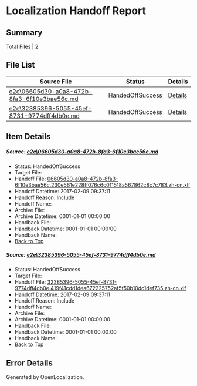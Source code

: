 # <a name='report-top'></a> Localization Handoff Report

## Summary
 Total Files | 2

## File List
 Source File | Status | Details 
 ----------- | ------ | ------- 
 [e2e\06605d30-a0a8-472b-8fa3-6f10e3bae56c.md](https://github.com/OpenLocalizationTestOrg/ol-test0/blob/b39017e925f9d4d46f81adf0766e66157070c3a2/e2e/06605d30-a0a8-472b-8fa3-6f10e3bae56c.md) | HandedOffSuccess | [Details](#166fbd335b096529271cc09b1e51d253d98c92b31)
 [e2e\32385396-5055-45ef-8731-9774dff4db0e.md](https://github.com/OpenLocalizationTestOrg/ol-test0/blob/b39017e925f9d4d46f81adf0766e66157070c3a2/e2e/32385396-5055-45ef-8731-9774dff4db0e.md) | HandedOffSuccess | [Details](#0476aa69705e086c5615359ae40cbc0b42a5c34c2)

## Item Details
##### <a name='166fbd335b096529271cc09b1e51d253d98c92b31'></a> Source: [e2e\06605d30-a0a8-472b-8fa3-6f10e3bae56c.md](https://github.com/OpenLocalizationTestOrg/ol-test0/blob/b39017e925f9d4d46f81adf0766e66157070c3a2/e2e/06605d30-a0a8-472b-8fa3-6f10e3bae56c.md)
* Status: HandedOffSuccess
* Target File: 
* Handoff File: [06605d30-a0a8-472b-8fa3-6f10e3bae56c.230e561e228ff076c6c011518a567862c8c7c783.zh-cn.xlf](https://github.com/OpenLocalizationTestOrg/ol-test0-handoff/blob/2292b93a0075ba7504f09a0669cbbf0f493b666f/ol-handoff/OpenLocalizationTestOrg/ol-test0-zhcn/shujia/ht/06605d30-a0a8-472b-8fa3-6f10e3bae56c.230e561e228ff076c6c011518a567862c8c7c783.zh-cn.xlf)
* Handoff Datetime: 2017-02-09 09:37:11
* Handoff Reason: Include
* Handoff Name: 
* Archive File: 
* Archive Datetime: 0001-01-01 00:00:00
* Handback File: 
* Handback Datetime: 0001-01-01 00:00:00
* Handback Name: 
* [Back to Top](#report-top)

##### <a name='0476aa69705e086c5615359ae40cbc0b42a5c34c2'></a> Source: [e2e\32385396-5055-45ef-8731-9774dff4db0e.md](https://github.com/OpenLocalizationTestOrg/ol-test0/blob/b39017e925f9d4d46f81adf0766e66157070c3a2/e2e/32385396-5055-45ef-8731-9774dff4db0e.md)
* Status: HandedOffSuccess
* Target File: 
* Handoff File: [32385396-5055-45ef-8731-9774dff4db0e.419f41cdd1dea672225752af5f50b10dc1def735.zh-cn.xlf](https://github.com/OpenLocalizationTestOrg/ol-test0-handoff/blob/2292b93a0075ba7504f09a0669cbbf0f493b666f/ol-handoff/OpenLocalizationTestOrg/ol-test0-zhcn/shujia/ht/32385396-5055-45ef-8731-9774dff4db0e.419f41cdd1dea672225752af5f50b10dc1def735.zh-cn.xlf)
* Handoff Datetime: 2017-02-09 09:37:11
* Handoff Reason: Include
* Handoff Name: 
* Archive File: 
* Archive Datetime: 0001-01-01 00:00:00
* Handback File: 
* Handback Datetime: 0001-01-01 00:00:00
* Handback Name: 
* [Back to Top](#report-top)


## Error Details

Generated by OpenLocalization.
